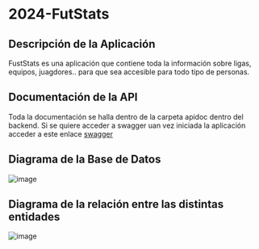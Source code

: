 # 2024-FutStats

## Descripción de la Aplicación 

FustStats es una aplicación que contiene toda la información sobre ligas, equipos, juagdores.. para que sea accesible para todo tipo de personas.

## Documentación de la API 
Toda la documentación se halla dentro de la carpeta apidoc dentro del backend. Si se quiere acceder a swagger uan vez iniciada la aplicación acceder a este enlace <a href ="http://localhost:8443/swagger-ui/index.html" > swagger </a>

## Diagrama de la Base de Datos
![image](https://github.com/user-attachments/assets/18836056-04f0-482e-81ae-24fbe5379400)

## Diagrama de la relación entre las distintas entidades
![image](https://github.com/user-attachments/assets/565050fc-ce17-45a5-8c46-21b6586ab3ef)

